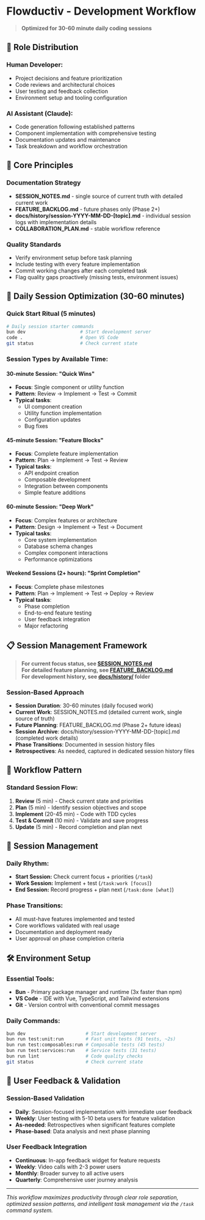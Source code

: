 # Flowductiv - Development Workflow

> **Optimized for 30-60 minute daily coding sessions**

## 🎯 **Role Distribution**

### **Human Developer:**
- Project decisions and feature prioritization
- Code reviews and architectural choices
- User testing and feedback collection
- Environment setup and tooling configuration

### **AI Assistant (Claude):**
- Code generation following established patterns
- Component implementation with comprehensive testing
- Documentation updates and maintenance
- Task breakdown and workflow orchestration

## 🤝 **Core Principles**

### **Documentation Strategy**
- **SESSION_NOTES.md** - single source of current truth with detailed current work
- **FEATURE_BACKLOG.md** - future phases only (Phase 2+)
- **docs/history/session-YYYY-MM-DD-[topic].md** - individual session logs with implementation details
- **COLLABORATION_PLAN.md** - stable workflow reference

### **Quality Standards**
- Verify environment setup before task planning
- Include testing with every feature implementation
- Commit working changes after each completed task
- Flag quality gaps proactively (missing tests, environment issues)

## 📅 **Daily Session Optimization (30-60 minutes)**

### **Quick Start Ritual (5 minutes)**
```bash
# Daily session starter commands
bun dev                    # Start development server
code .                     # Open VS Code
git status                 # Check current state
```

### **Session Types by Available Time:**

#### **30-minute Session: "Quick Wins"**
- **Focus**: Single component or utility function
- **Pattern**: Review → Implement → Test → Commit
- **Typical tasks**: 
  - UI component creation
  - Utility function implementation
  - Configuration updates
  - Bug fixes

#### **45-minute Session: "Feature Blocks"**
- **Focus**: Complete feature implementation
- **Pattern**: Plan → Implement → Test → Review
- **Typical tasks**:
  - API endpoint creation
  - Composable development
  - Integration between components
  - Simple feature additions

#### **60-minute Session: "Deep Work"**
- **Focus**: Complex features or architecture
- **Pattern**: Design → Implement → Test → Document
- **Typical tasks**:
  - Core system implementation
  - Database schema changes
  - Complex component interactions
  - Performance optimizations

#### **Weekend Sessions (2+ hours): "Sprint Completion"**
- **Focus**: Complete phase milestones
- **Pattern**: Plan → Implement → Test → Deploy → Review
- **Typical tasks**:
  - Phase completion
  - End-to-end feature testing
  - User feedback integration
  - Major refactoring

## 📋 **Session Management Framework**

> **For current focus status, see [SESSION_NOTES.md](./SESSION_NOTES.md)**  
> **For detailed feature planning, see [FEATURE_BACKLOG.md](./FEATURE_BACKLOG.md)**  
> **For development history, see [docs/history/](./history/) folder**

### **Session-Based Approach**
- **Session Duration**: 30-60 minutes (daily focused work)
- **Current Work**: SESSION_NOTES.md (detailed current work, single source of truth)
- **Future Planning**: FEATURE_BACKLOG.md (Phase 2+ future ideas)
- **Session Archive**: docs/history/session-YYYY-MM-DD-[topic].md (completed work details)
- **Phase Transitions**: Documented in session history files  
- **Retrospectives**: As needed, captured in dedicated session history files

## 🔄 **Workflow Pattern**

### **Standard Session Flow:**
1. **Review** (5 min) - Check current state and priorities
2. **Plan** (5 min) - Identify session objectives and scope
3. **Implement** (20-45 min) - Code with TDD cycles  
4. **Test & Commit** (10 min) - Validate and save progress
5. **Update** (5 min) - Record completion and plan next

## 🎯 **Session Management**

### **Daily Rhythm:**
- **Start Session:** Check current focus + priorities (`/task`)
- **Work Session:** Implement + test (`/task:work [focus]`)
- **End Session:** Record progress + plan next (`/task:done [what]`)

### **Phase Transitions:**
- All must-have features implemented and tested
- Core workflows validated with real usage
- Documentation and deployment ready
- User approval on phase completion criteria

## 🛠️ **Environment Setup**

### **Essential Tools:**

- **Bun** - Primary package manager and runtime (3x faster than npm)
- **VS Code** - IDE with Vue, TypeScript, and Tailwind extensions
- **Git** - Version control with conventional commit messages

### **Daily Commands:**

```bash
bun dev                      # Start development server
bun run test:unit:run        # Fast unit tests (91 tests, ~2s)
bun run test:composables:run # Composable tests (45 tests) 
bun run test:services:run    # Service tests (31 tests)
bun run lint                 # Code quality checks
git status                   # Check current state
```

## 🔄 **User Feedback & Validation**

### **Session-Based Validation**
- **Daily**: Session-focused implementation with immediate user feedback
- **Weekly**: User testing with 5-10 beta users for feature validation
- **As-needed**: Retrospectives when significant features complete
- **Phase-based**: Data analysis and next phase planning

### **User Feedback Integration**
- **Continuous**: In-app feedback widget for feature requests
- **Weekly**: Video calls with 2-3 power users
- **Monthly**: Broader survey to all active users
- **Quarterly**: Comprehensive user journey analysis

---

*This workflow maximizes productivity through clear role separation, optimized session patterns, and intelligent task management via the `/task` command system.*